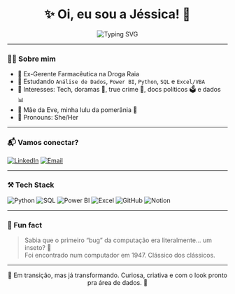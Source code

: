 <h1 align="center">✨ Oi, eu sou a Jéssica! 👋</h1>

<p align="center">
  <img src="https://readme-typing-svg.demolab.com?font=Fira+Code&duration=4000&pause=1000&center=true&vCenter=true&width=435&lines=Data+Analyst+in+progress+%F0%9F%9A%80;Ex-gerente+farmac%C3%AAutica+em+transi%C3%A7%C3%A3o;Apaixonada+por+tecnologia+e+curiosidades" alt="Typing SVG" />
</p>

---

### 💁‍♀️ Sobre mim

- 💼 Ex-Gerente Farmacêutica na Droga Raia
- 🧠 Estudando `Análise de Dados`, `Power BI`, `Python`, `SQL` e `Excel/VBA`
- 🧩 Interesses: Tech, doramas 🎥, true crime 🔪, docs políticos 🗳️ e dados 📊
- 🐾 Mãe da Eve, minha lulu da pomerânia 👑
- 💖 Pronouns: She/Her

---

### 📬 Vamos conectar?

[![LinkedIn](https://img.shields.io/badge/-LinkedIn-0077B5?style=flat&logo=linkedin&logoColor=white)](https://www.linkedin.com/in/jéssica-bueno-794506a3)
[![Email](https://img.shields.io/badge/-Email-D14836?style=flat&logo=gmail&logoColor=white)](mailto:jhessyka_bueno@hotmail.com)

---

### ⚒️ Tech Stack

![Python](https://img.shields.io/badge/Python-3670A0?style=flat&logo=python&logoColor=white)
![SQL](https://img.shields.io/badge/SQL-336791?style=flat&logo=postgresql&logoColor=white)
![Power BI](https://img.shields.io/badge/PowerBI-F2C811?style=flat&logo=powerbi&logoColor=black)
![Excel](https://img.shields.io/badge/Excel-217346?style=flat&logo=microsoft-excel&logoColor=white)
![GitHub](https://img.shields.io/badge/GitHub-181717?style=flat&logo=github)
![Notion](https://img.shields.io/badge/Notion-000000?style=flat&logo=notion&logoColor=white)

---

### 🐞 Fun fact
> Sabia que o primeiro “bug” da computação era literalmente… um inseto? 🦟  
> Foi encontrado num computador em 1947. Clássico dos clássicos.

---

<p align="center">🌸 Em transição, mas já transformando. Curiosa, criativa e com o look pronto pra área de dados. 🌸</p>
